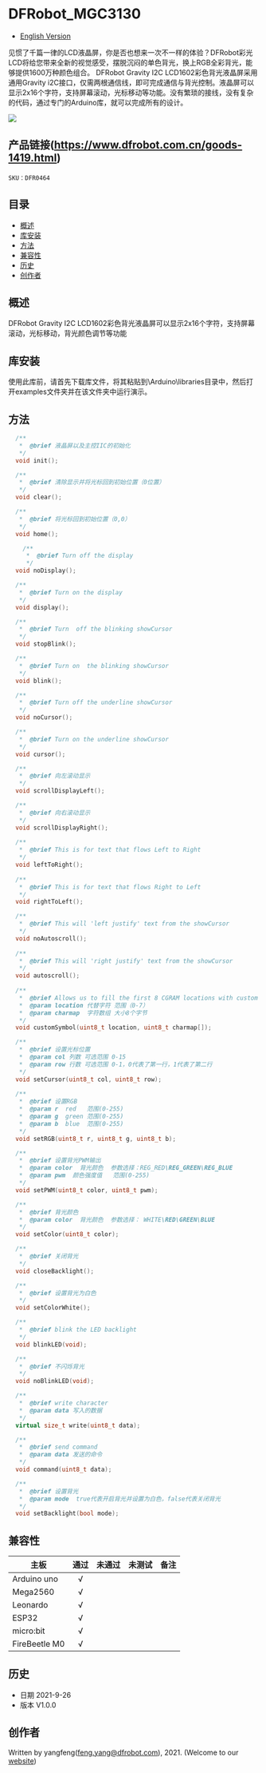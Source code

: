 # DFRobot_MGC3130
- [English Version](./README.md)

见惯了千篇一律的LCD液晶屏，你是否也想来一次不一样的体验？DFRobot彩光LCD将给您带来全新的视觉感受，摆脱沉闷的单色背光，换上RGB全彩背光，能够提供1600万种颜色组合。 DFRobot Gravity I2C LCD1602彩色背光液晶屏采用通用Gravity i2C接口，仅需两根通信线，即可完成通信与背光控制。液晶屏可以显示2x16个字符，支持屏幕滚动，光标移动等功能。没有繁琐的接线，没有复杂的代码，通过专门的Arduino库，就可以完成所有的设计。



![](./resources/images/DFR0464.jpg)


## 产品链接(https://www.dfrobot.com.cn/goods-1419.html)

    SKU：DFR0464

## 目录

* [概述](#概述)
* [库安装](#库安装)
* [方法](#方法)
* [兼容性](#兼容性y)
* [历史](#历史)
* [创作者](#创作者)

## 概述

DFRobot Gravity I2C LCD1602彩色背光液晶屏可以显示2x16个字符，支持屏幕滚动，光标移动，背光颜色调节等功能

## 库安装

使用此库前，请首先下载库文件，将其粘贴到\Arduino\libraries目录中，然后打开examples文件夹并在该文件夹中运行演示。

## 方法

```C++
  /**
   *  @brief 液晶屏以及主控IIC的初始化
   */ 
  void init();

  /**
   *  @brief 清除显示并将光标回到初始位置（0位置）
   */
  void clear();

  /**
   *  @brief 将光标回到初始位置（0,0）
   */
  void home();

    /**
     *  @brief Turn off the display
     */
  void noDisplay();

  /**
   *  @brief Turn on the display
   */
  void display();

  /**
   *  @brief Turn  off the blinking showCursor
   */
  void stopBlink();

  /**
   *  @brief Turn on  the blinking showCursor
   */
  void blink();

  /**
   *  @brief Turn off the underline showCursor 
   */
  void noCursor();

  /**
   *  @brief Turn on the underline showCursor 
   */
  void cursor();

  /**
   *  @brief 向左滚动显示
   */
  void scrollDisplayLeft();

  /**
   *  @brief 向右滚动显示
   */
  void scrollDisplayRight();
 
  /**
   *  @brief This is for text that flows Left to Right
   */
  void leftToRight();
 
  /**
   *  @brief This is for text that flows Right to Left
   */
  void rightToLeft();

  /**
   *  @brief This will 'left justify' text from the showCursor
   */
  void noAutoscroll();
 
  /**
   *  @brief This will 'right justify' text from the showCursor
   */
  void autoscroll();
   
  /**
   *  @brief Allows us to fill the first 8 CGRAM locations with custom characters
   *  @param location 代替字符 范围（0-7）
   *  @param charmap  字符数组 大小8个字节
   */
  void customSymbol(uint8_t location, uint8_t charmap[]);

  /**
   *  @brief 设置光标位置
   *  @param col 列数 可选范围 0-15
   *  @param row 行数 可选范围 0-1，0代表了第一行，1代表了第二行
   */
  void setCursor(uint8_t col, uint8_t row);
  
  /**
   *  @brief 设置RGB
   *  @param r  red   范围(0-255)
   *  @param g  green 范围(0-255)
   *  @param b  blue  范围(0-255)
   */
  void setRGB(uint8_t r, uint8_t g, uint8_t b);

  /**
   *  @brief 设置背光PWM输出
   *  @param color  背光颜色  参数选择：REG_RED\REG_GREEN\REG_BLUE
   *  @param pwm  颜色强度值   范围(0-255)
   */
  void setPWM(uint8_t color, uint8_t pwm);

  /**
   *  @brief 背光颜色
   *  @param color  背光颜色  参数选择： WHITE\RED\GREEN\BLUE
   */
  void setColor(uint8_t color);

  /**
   *  @brief 关闭背光
   */
  void closeBacklight();

  /**
   *  @brief 设置背光为白色
   */
  void setColorWhite();

  /**
   *  @brief blink the LED backlight
   */
  void blinkLED(void);

  /**
   *  @brief 不闪烁背光
   */
  void noBlinkLED(void);

  /**
   *  @brief write character
   *  @param data 写入的数据
   */
  virtual size_t write(uint8_t data);

  /**
   *  @brief send command
   *  @param data 发送的命令
   */
  void command(uint8_t data);

  /**
   *  @brief 设置背光
   *  @param mode  true代表开启背光并设置为白色，false代表关闭背光
   */
  void setBacklight(bool mode);
```

## 兼容性

| 主板          | 通过 | 未通过 | 未测试 | 备注 |
| ------------- | :--: | :----: | :----: | ---- |
| Arduino uno   |  √   |        |        |      |
| Mega2560      |  √   |        |        |      |
| Leonardo      |  √   |        |        |      |
| ESP32         |  √   |        |        |      |
| micro:bit     |  √   |        |        |      |
| FireBeetle M0 |  √   |        |        |      |


## 历史

- 日期 2021-9-26
- 版本 V1.0.0


## 创作者

Written by yangfeng(feng.yang@dfrobot.com), 2021. (Welcome to our [website](https://www.dfrobot.com/))

